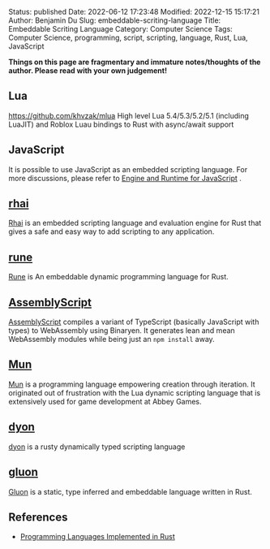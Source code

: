 Status: published
Date: 2022-06-12 17:23:48
Modified: 2022-12-15 15:17:21
Author: Benjamin Du
Slug: embeddable-scriting-language
Title: Embeddable Scriting Language
Category: Computer Science
Tags: Computer Science, programming, script, scripting, language, Rust, Lua, JavaScript

**Things on this page are fragmentary and immature notes/thoughts of the author. Please read with your own judgement!**

## Lua

https://github.com/khvzak/mlua
High level Lua 5.4/5.3/5.2/5.1 (including LuaJIT) and Roblox Luau bindings to Rust with async/await support

## JavaScript

It is possible to use JavaScript as an embedded scripting language. 
For more discussions,
please refer to
[Engine and Runtime for JavaScript](https://www.legendu.net/misc/blog/engine-and-runtime-for-javascript)
.

## [rhai](https://github.com/rhaiscript/rhai)
[Rhai](https://github.com/rhaiscript/rhai)
is an embedded scripting language and evaluation engine for Rust 
that gives a safe and easy way to add scripting to any application.


## [rune](https://github.com/rune-rs/rune)
[Rune](https://github.com/rune-rs/rune)
is An embeddable dynamic programming language for Rust.

## [AssemblyScript](https://github.com/AssemblyScript/assemblyscript)
[AssemblyScript](https://github.com/AssemblyScript/assemblyscript)
compiles a variant of TypeScript (basically JavaScript with types) to WebAssembly using Binaryen. 
It generates lean and mean WebAssembly modules 
while being just an `npm install` away.

## [Mun](https://mun-lang.org/)
[Mun](https://mun-lang.org/)
is a programming language empowering creation through iteration.
It originated out of frustration with the Lua dynamic scripting language 
that is extensively used for game development at Abbey Games.

## [dyon](https://github.com/pistondevelopers/dyon)
[dyon](https://github.com/pistondevelopers/dyon)
is a rusty dynamically typed scripting language

## [gluon](https://github.com/gluon-lang/gluon)
[Gluon](https://github.com/gluon-lang/gluon)
is a static, type inferred and embeddable language written in Rust.


## References

- [Programming Languages Implemented in Rust](https://github.com/alilleybrinker/langs-in-rust)

